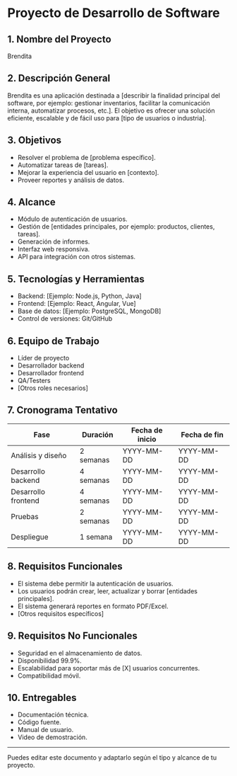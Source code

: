 # Proyecto de Desarrollo de Software

## 1. Nombre del Proyecto
Brendita

## 2. Descripción General
Brendita es una aplicación destinada a [describir la finalidad principal del software, por ejemplo: gestionar inventarios, facilitar la comunicación interna, automatizar procesos, etc.]. El objetivo es ofrecer una solución eficiente, escalable y de fácil uso para [tipo de usuarios o industria].

## 3. Objetivos
- Resolver el problema de [problema específico].
- Automatizar tareas de [tareas].
- Mejorar la experiencia del usuario en [contexto].
- Proveer reportes y análisis de datos.

## 4. Alcance
- Módulo de autenticación de usuarios.
- Gestión de [entidades principales, por ejemplo: productos, clientes, tareas].
- Generación de informes.
- Interfaz web responsiva.
- API para integración con otros sistemas.

## 5. Tecnologías y Herramientas
- Backend: [Ejemplo: Node.js, Python, Java]
- Frontend: [Ejemplo: React, Angular, Vue]
- Base de datos: [Ejemplo: PostgreSQL, MongoDB]
- Control de versiones: Git/GitHub

## 6. Equipo de Trabajo
- Líder de proyecto
- Desarrollador backend
- Desarrollador frontend
- QA/Testers
- [Otros roles necesarios]

## 7. Cronograma Tentativo
| Fase                | Duración | Fecha de inicio | Fecha de fin     |
|---------------------|----------|-----------------|------------------|
| Análisis y diseño   | 2 semanas| YYYY-MM-DD      | YYYY-MM-DD       |
| Desarrollo backend  | 4 semanas| YYYY-MM-DD      | YYYY-MM-DD       |
| Desarrollo frontend | 4 semanas| YYYY-MM-DD      | YYYY-MM-DD       |
| Pruebas             | 2 semanas| YYYY-MM-DD      | YYYY-MM-DD       |
| Despliegue          | 1 semana | YYYY-MM-DD      | YYYY-MM-DD       |

## 8. Requisitos Funcionales
- El sistema debe permitir la autenticación de usuarios.
- Los usuarios podrán crear, leer, actualizar y borrar [entidades principales].
- El sistema generará reportes en formato PDF/Excel.
- [Otros requisitos específicos]

## 9. Requisitos No Funcionales
- Seguridad en el almacenamiento de datos.
- Disponibilidad 99.9%.
- Escalabilidad para soportar más de [X] usuarios concurrentes.
- Compatibilidad móvil.

## 10. Entregables
- Documentación técnica.
- Código fuente.
- Manual de usuario.
- Video de demostración.

---

Puedes editar este documento y adaptarlo según el tipo y alcance de tu proyecto.